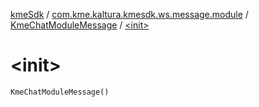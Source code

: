 [kmeSdk](../../index.md) / [com.kme.kaltura.kmesdk.ws.message.module](../index.md) / [KmeChatModuleMessage](index.md) / [&lt;init&gt;](./-init-.md)

# &lt;init&gt;

`KmeChatModuleMessage()`